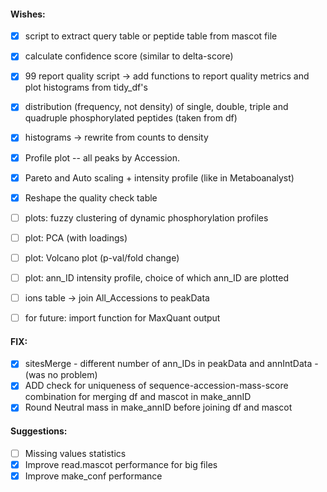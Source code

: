 #### Wishes:

- [x] script to extract query table or peptide table from mascot file
- [x] calculate confidence score (similar to delta-score)
- [x] 99 report quality script -> add functions to report quality metrics and plot histograms from tidy_df's
- [x] distribution (frequency, not density) of single, double, triple and quadruple phosphorylated peptides (taken from df)
- [x] histograms -> rewrite from counts to density
- [x] Profile plot -- all peaks by Accession.
- [x] Pareto and Auto scaling + intensity profile (like in Metaboanalyst)
- [x] Reshape the quality check table

- [ ] plots: fuzzy clustering of dynamic phosphorylation profiles
- [ ] plot: PCA (with loadings)
- [ ] plot: Volcano plot (p-val/fold change)
- [ ] plot: ann_ID intensity profile, choice of which ann_ID are plotted
- [ ] ions table -> join All_Accessions to peakData
- [ ] for future: import function for MaxQuant output

#### FIX:
- [x] sitesMerge - different number of ann_IDs in peakData and annIntData - (was no problem)
- [x] ADD check for uniqueness of sequence-accession-mass-score combination for merging df and mascot in make_annID
- [x] Round Neutral mass in make_annID before joining df and mascot

#### Suggestions:
- [ ] Missing values statistics
- [x] Improve read.mascot performance for big files
- [x] Improve make_conf performance
